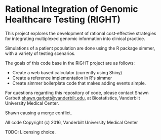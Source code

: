 Rational Integration of Genomic Healthcare Testing (RIGHT)
==========================================================

This project explores the development of rational cost-effective
strategies for integrating multiplexed genomic information
into clinical practice.

Simulations of a patient population are done using the R package
simmer, with a variety of testing scenarios.

The goals of this code base in the RIGHT project are as follows:

  * Create a web based calculator (currently using Shiny)
  * Create a reference implementation in R's simmer
  * Create simmer boilerplate code that makes adding events simple.

For questions regarding this repository of code, please contact Shawn Garbett <shawn.garbett@vanderbilt.edu>, at Biostatistics, Vanderbilt University Medical Center.

Shawn causing a merge conflict.

All code Copyright (c) 2016, Vanderbilt University Medical Center

TODO: Licensing choice.

